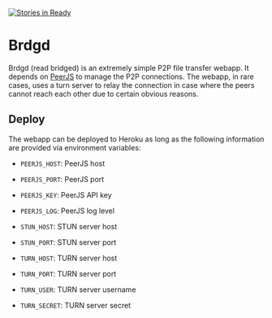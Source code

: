 [![Stories in Ready](https://badge.waffle.io/hjr265/brdgd.png?label=ready&title=Ready)](https://waffle.io/hjr265/brdgd)
# Brdgd

Brdgd (read bridged) is an extremely simple P2P file transfer webapp. It depends on [PeerJS](http://peerjs.com) to manage the P2P connections. The webapp, in rare cases, uses a turn server to relay the connection in case where the peers cannot reach each other due to certain obvious reasons.

## Deploy

The webapp can be deployed to Heroku as long as the following information are provided via environment variables:

- `PEERJS_HOST`: PeerJS host

- `PEERJS_PORT`: PeerJS port

- `PEERJS_KEY`: PeerJS API key

- `PEERJS_LOG`: PeerJS log level

- `STUN_HOST`: STUN server host

- `STUN_PORT`: STUN server port

- `TURN_HOST`: TURN server host

- `TURN_PORT`: TURN server port

- `TURN_USER`: TURN server username

- `TURN_SECRET`: TURN server secret
